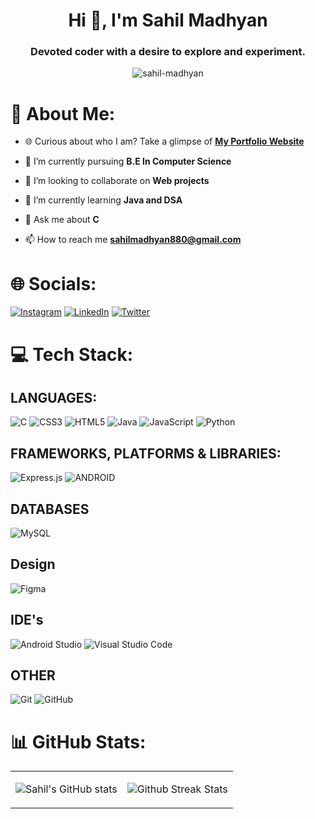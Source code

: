 <h1 align="center">Hi 👋, I'm Sahil Madhyan</h1>
<h3 align="center">Devoted coder with a desire to explore and experiment.</h3>

<p align="center"> <img src="https://komarev.com/ghpvc/?username=sahil-madhyan&&label=Profile%20views&color=008080&style=for-the-badge" alt="sahil-madhyan" /> </p>

# 💫 About Me:

- 🌐 Curious about who I am? Take a glimpse of <a href="https://sahil-madhyan.github.io">**My Portfolio Website**</a>

- 🔭 I’m currently pursuing **B.E In Computer Science**

- 👯 I’m looking to collaborate on **Web projects**

- 🌱 I’m currently learning **Java and DSA**

- 💬 Ask me about **C**

- 📫 How to reach me **sahilmadhyan880@gmail.com**

# 🌐 Socials:
[![Instagram](https://img.shields.io/badge/Instagram-%23E4405F.svg?style=for-the-badge&logo=Instagram&logoColor=white)](https://instagram.com/sahilmadhyan4) 
[![LinkedIn](https://img.shields.io/badge/LinkedIn-%230077B5.svg?style=for-the-badge&logo=linkedin&logoColor=white)](https://linkedin.com/in/sahil-madhyan) 
[![Twitter](https://img.shields.io/badge/Twitter-%231DA1F2.svg?style=for-the-badge&logo=Twitter&logoColor=white)](https://twitter.com/sahil_madhyan)

# 💻 Tech Stack:
## LANGUAGES:
![C](https://img.shields.io/badge/c-%2300599C.svg?style=for-the-badge&logo=c&logoColor=white) 
![CSS3](https://img.shields.io/badge/css3-%231572B6.svg?style=for-the-badge&logo=css3&logoColor=white) 
![HTML5](https://img.shields.io/badge/html5-%23E34F26.svg?style=for-the-badge&logo=html5&logoColor=white) 
![Java](https://img.shields.io/badge/java-%23ED8B00.svg?style=for-the-badge&logo=java&logoColor=white) 
![JavaScript](https://img.shields.io/badge/javascript-%23323330.svg?style=for-the-badge&logo=javascript&logoColor=%23F7DF1E) 
![Python](https://img.shields.io/badge/python-3670A0?style=for-the-badge&logo=python&logoColor=ffdd54) 

## FRAMEWORKS, PLATFORMS & LIBRARIES:
![Express.js](https://img.shields.io/badge/express.js-%23404d59.svg?style=for-the-badge&logo=express&logoColor=%2361DAFB)
![ANDROID](https://img.shields.io/badge/android-%2320232a.svg?style=for-the-badge&logo=android&logoColor=%a4c639)
## DATABASES
![MySQL](https://img.shields.io/badge/mysql-%2300f.svg?style=for-the-badge&logo=mysql&logoColor=white) 
## Design
![Figma](https://img.shields.io/badge/figma-%23F24E1E.svg?style=for-the-badge&logo=figma&logoColor=white) 
## IDE's
![Android Studio](https://img.shields.io/badge/Android%20Studio-3DDC84.svg?style=for-the-badge&logo=android-studio&logoColor=white)
![Visual Studio Code](https://img.shields.io/badge/Visual%20Studio%20Code-0078d7.svg?style=for-the-badge&logo=visual-studio-code&logoColor=white) 
## OTHER
![Git](https://img.shields.io/badge/git-%23F05033.svg?style=for-the-badge&logo=git&logoColor=white) 
![GitHub](https://img.shields.io/badge/github-%23121011.svg?style=for-the-badge&logo=github&logoColor=white)

# 📊 GitHub Stats:
<table>
    <tr>
        <td>
            
![Sahil's GitHub stats](https://github-readme-stats.vercel.app/api?username=sahil-madhyan&show_icons=true&theme=vue-dark)
        </td>
        <td>
            
![Github Streak Stats](https://github-readme-streak-stats.herokuapp.com/?user=Sahil-Madhyan&theme=vue-dark&hide_border=false)
        </td>
   </tr>
</table>


